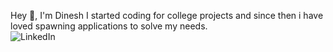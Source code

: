 Hey 👋, I'm Dinesh
I started coding for college projects and since then i have loved spawning applications to solve my needs.\
![LinkedIn](https://img.shields.io/badge/linkedin-%230077B5.svg?style=for-the-badge&logo=linkedin&logoColor=white)
